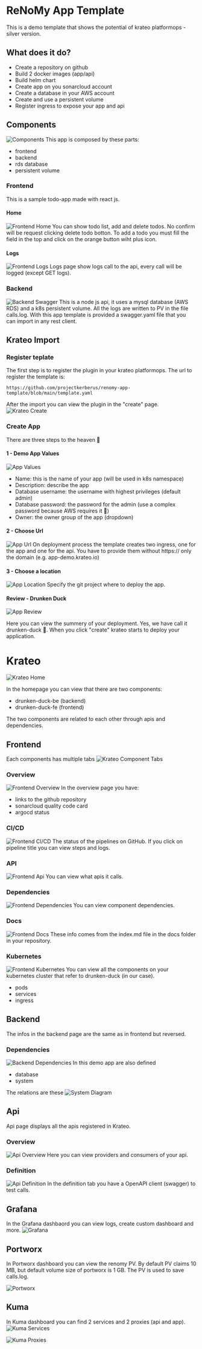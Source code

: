 # ReNoMy App Template

This is a demo template that shows the potential of krateo platformops - silver version.

## What does it do?

- Create a repository on github
- Build 2 docker images (app/api)
- Build helm chart
- Create app on you sonarcloud account
- Create a database in your AWS account
- Create and use a persistent volume
- Register ingress to expose your app and api

## Components

![Components](./docs/infrastructure.png 'Components')
This app is composed by these parts:

- frontend
- backend
- rds database
- persistent volume

### Frontend

This is a sample todo-app made with react js.

#### Home

![Frontend Home](./docs/fe_home.png 'Frontend Home')
You can show todo list, add and delete todos.
No confirm will be request clicking delete todo botton.
To add a todo you must fill the field in the top and click on the orange button wiht plus icon.

#### Logs

![Frontend Logs](./docs/fe_logs.png 'Frontend Logs')
Logs page show logs call to the api, every call will be logged (except GET logs).

### Backend

![Backend Swagger](./docs/swagger.png 'Backend Swagger')
This is a node js api, it uses a mysql database (AWS RDS) and a k8s persistent volume.
All the logs are written to PV in the file calls.log.
With this app template is provided a swagger.yaml file that you can import in any rest client.

## Krateo Import

### Register teplate

The first step is to register the plugin in your krateo platformops.
The url to register the template is:

```
https://github.com/projectkerberus/renomy-app-template/blob/main/template.yaml
```

After the import you can view the plugin in the "create" page.
![Krateo Create](./docs/krateo_create.png 'Krateo Create')

### Create App

There are three steps to the heaven 🤟

#### 1 - Demo App Values

![App Values](./docs/add_values.png 'App Values')

- Name: this is the name of your app (will be used in k8s namespace)
- Description: describe the app
- Database username: the username with highest privileges (default admin)
- Database password: the password for the admin (use a complex password because AWS requires it 🤫)
- Owner: the owner group of the app (dropdown)

#### 2 - Choose Url

![App Url](./docs/add_url.png 'App Url')
On deployment process the template creates two ingress, one for the app and one for the api.
You have to provide them without https:// only the domain (e.g. app-demo.krateo.io)

#### 3 - Choose a location

![App Location](./docs/add_location.png 'App Location')
Specify the git project where to deploy the app.

#### Review - Drunken Duck

![App Review](./docs/add_review.png 'App Review')

Here you can view the summery of your deployment.
Yes, we have call it drunken-duck 🦆.
When you click "create" krateo starts to deploy your application.

# Krateo

![Krateo Home](./docs/krateo_home.png 'Krateo Home')

In the homepage you can view that there are two components:

- drunken-duck-be (backend)
- drunken-duck-fe (frontend)

The two components are related to each other through apis and dependencies.

## Frontend

Each components has multiple tabs
![Krateo Component Tabs](./docs/krateo_component_tabs.png 'Krateo Component Tabs')

### Overview

![Frontend Overview](./docs/krateo_fe_overview.png 'Frontend Overview')
In the overview page you have:

- links to the github repository
- sonarcloud quality code card
- argocd status

### CI/CD

![Frontend CI/CD](./docs/krateo_fe_cicd.png 'Frontend CI/CD')
The status of the pipelines on GitHub.
If you click on pipeline title you can view steps and logs.

### API

![Frontend Api](./docs/krateo_fe_api.png 'Frontend Api')
You can view what apis it calls.

### Dependencies

![Frontend Dependencies](./docs/krateo_fe_depends.png 'Frontend Dependencies')
You can view component dependencies.

### Docs

![Frontend Docs](./docs/krateo_fe_docs.png 'Frontend Docs')
These info comes from the index.md file in the docs folder in your repository.

### Kubernetes

![Frontend Kubernetes](./docs/krateo_fe_kubernetes.png 'Frontend Kubernetes')
You can view all the components on your kubernetes cluster that refer to drunken-duck (in our case).

- pods
- services
- ingress

## Backend

The infos in the backend page are the same as in frontend but reversed.

### Dependencies

![Backend Dependencies](./docs/krateo_be_depends.png 'Backend Dependencies')
In this demo app are also defined

- database
- system

The relations are these
![System Diagram](./docs/krateo_diagram.png 'System Diagram')

## Api

Api page displays all the apis registered in Krateo.

### Overview

![Api Overview](./docs/krateo_api_overview.png 'Api Overview')
Here you can view providers and consumers of your api.

### Definition

![Api Definition](./docs/krateo_api_definition.png 'Api Definition')
In the definition tab you have a OpenAPI client (swagger) to test calls.

## Grafana

In the Grafana dashbaord you can view logs, create custom dashboard and more.
![Grafana](./docs/krateo_grafana.png 'Grafana')

## Portworx

In Portworx dashboard you can view the renomy PV. By default PV claims 10 MB, but default volume size of portworx is 1 GB.
The PV is used to save calls.log.

![Portworx](./docs/krateo_portworx.png 'Portworx')

## Kuma

In Kuma dashboard you can find 2 services and 2 proxies (api and app).
![Kuma Services](./docs/krateo_kuma.png 'Kuma Services')

![Kuma Proxies](./docs/krateo_kuma2.png 'Kuma Proxies')
